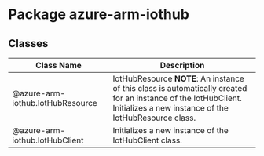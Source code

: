 # Package azure-arm-iothub
## Classes
| Class Name | Description |
|---|---|
| @azure-arm-iothub.IotHubResource |IotHubResource __NOTE__: An instance of this class is automatically created for an instance of the IotHubClient. Initializes a new instance of the IotHubResource class.|
| @azure-arm-iothub.IotHubClient |Initializes a new instance of the IotHubClient class.|
